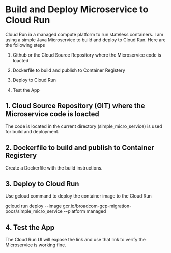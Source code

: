 # Build and Deploy Microservice to Cloud Run

Cloud Run ia a managed compute platform to run stateless containers. I am using a simple Java Microservice to build and deploy to Cloud Run. Here are the following steps

1. Github or the Cloud Source Repository where the Microservice code is loacted

2. Dockerfile to build and publish to Container Registery

3. Deploy to Cloud Run

4. Test the App

## 1. Cloud Source Repository (GIT) where the Microservice code is loacted

The code is located in the current directory (simple_micro_service) is used for build and deployment.

## 2. Dockerfile to build and publish to Container Registery

Create a Dockerfile with the build instructions. 

## 3. Deploy to Cloud Run

Use gcloud command to deploy the container image to the Cloud Run

gcloud run deploy --image gcr.io/broadcom-gcp-migration-pocs/simple_micro_service --platform managed

## 4. Test the App

The Cloud Run UI will expose the link and use that link to verify the Microservice is working fine.


